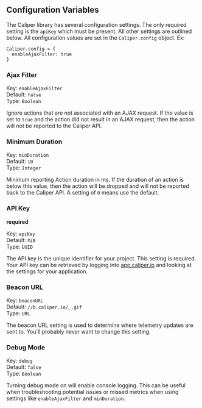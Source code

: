 ## Configuration Variables

The Caliper library has several configuration settings.
The only required setting is the `apiKey` which must be present.
All other settings are outlined below. All configuration values are set in the `Caliper.config` object. Ex:

```
Caliper.config = {
  enableAjaxFilter: true
}
```

### Ajax Filter
Key: `enableAjaxFilter`  
Default: `false`  
Type: `Boolean`  

Ignore actions that are not associated with an AJAX request. If the value is set to `true` and the action did not result in an AJAX request, then the action will not be reported to the Caliper API.

### Minimum Duration
Key: `minDuration`  
Default: `10`  
Type: `Integer`  

Minimum reporting Action duration in ms. If the duration of an action is below this value, then the action will be dropped and will not be reported back to the Caliper API. A setting of `0` means use the default. 

### API Key
__required__

Key: `apiKey`   
Default: n/a  
Type: `UUID`  

The API key is the unique identifier for your project. This setting is required. Your API key can be retrieved by logging into [app.caliper.io](https://app.caliper.io) and looking at the settings for your application.

### Beacon URL

Key: `beaconURL`  
Default: `//b.caliper.io/_.gif`  
Type: `URL`  

The beacon URL setting is used to determine where telemetry updates are sent to. 
You'll probably never want to change this setting.

### Debug Mode

Key: `debug`  
Default: `false`  
Type: `Boolean`  

Turning debug mode on will enable console logging. This can be useful when troubleshooting potential issues or missed metrics when using settings like `enableAjaxFilter` and `minDuration`.
